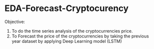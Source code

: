 # EDA-Forecast-Cryptocurency
Objective:
1. To do the time series analysis of the cryptocurrencies price.
2. To Forecast the price of the cryptocurrencies by taking the previous year dataset by applying Deep Learning model (LSTM)
